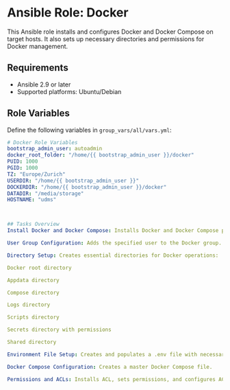 # Ansible Role: Docker

This Ansible role installs and configures Docker and Docker Compose on target hosts. It also sets up necessary directories and permissions for Docker management.

## Requirements

- Ansible 2.9 or later
- Supported platforms: Ubuntu/Debian

## Role Variables

Define the following variables in `group_vars/all/vars.yml`:

```yaml
# Docker Role Variables
bootstrap_admin_user: autoadmin
docker_root_folder: "/home/{{ bootstrap_admin_user }}/docker"
PUID: 1000
PGID: 1000
TZ: "Europe/Zurich"
USERDIR: "/home/{{ bootstrap_admin_user }}"
DOCKERDIR: "/home/{{ bootstrap_admin_user }}/docker"
DATADIR: "/media/storage"
HOSTNAME: "udms"



## Tasks Overview
Install Docker and Docker Compose: Installs Docker and Docker Compose packages.

User Group Configuration: Adds the specified user to the Docker group.

Directory Setup: Creates essential directories for Docker operations:

Docker root directory

Appdata directory

Compose directory

Logs directory

Scripts directory

Secrets directory with permissions

Shared directory

Environment File Setup: Creates and populates a .env file with necessary environment variables.

Docker Compose Configuration: Creates a master Docker Compose file.

Permissions and ACLs: Installs ACL, sets permissions, and configures ACLs for the Docker root folder.
